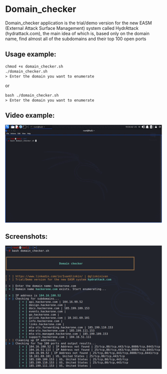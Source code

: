 # Domain_checker
Domain_checker application is the trial/demo version for the new EASM (External Attack Surface Management) system called HydrAttack (hydrattack.com), the main idea of which is, based only on the domain name, find almost all of the subdomains and their top 100 open ports

Usage example:
--------------
```
chmod +x domain_checker.sh
./domain_checker.sh
> Enter the domain you want to enumerate
```
or
```
bash ./domain_checker.sh
> Enter the domain you want to enumerate
```

Video example:
--------------
![](https://github.com/IvanGlinkin/media_support/blob/main/Domain_checker_Video.gif?raw=true)

Screenshots:
------------
![](https://github.com/IvanGlinkin/media_support/blob/main/Domain_checker_image.png?raw=true)
